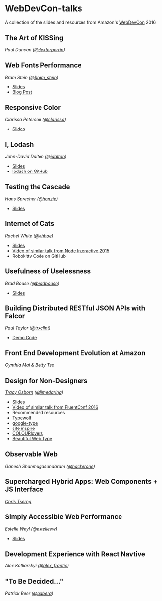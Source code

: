 # WebDevCon-talks
A collection of the slides and resources from Amazon's [WebDevCon](http://webdevcon.com/) 2016


## The Art of KISSing
 *Paul Duncan ([@dexterperrin](http://twitter.com/dexterperrin))*


## Web Fonts Performance
*Bram Stein ([@bram_stein](https://twitter.com/bram_stein))*

 - [Slides](https://speakerdeck.com/bramstein/web-fonts-performance)  
 - [Blog Post](http://bramstein.com/writing/web-font-loading-patterns.html)


## Responsive Color
*Clarissa Peterson ([@clarissa](https://twitter.com/clarissa))*

 - [Slides](http://www.slideshare.net/clarissapeterson/colorincss)


## I, Lodash
*John-David Dalton ([@jdalton](http://twitter.com/jdalton))*

 - [Slides](https://docs.google.com/presentation/d/1dci5_mMKUfmm9Ws_VjfD9Q2tvcoB7feq_KylazxgncY/edit#slide=id.i0)
 - [lodash on GitHub](https://github.com/lodash/lodash)


## Testing the Cascade
*Hans Sprecher ([@honzie](https://twitter.com/honzie))*

 - [Slides](https://github.com/honzie/testing-the-cascade)


## Internet of Cats
*Rachel White ([@ohhoe](http://twitter.com/ohhoe))*

 - [Slides](http://imcool.online/robokitty/robokitty-slides.pdf)
 - [Video of similar talk from Node Interactive 2015](https://www.youtube.com/watch?v=cEIYSOxDiqE)
 - [Robokitty Code on GitHub](https://t.co/EMB1OBLBz3)


## Usefulness of Uselessness
*Brad Bouse ([@bradbouse](https://twitter.com/bradbouse))*

 - [Slides](http://www.wholepixel.com/webdevcon/index.html#/)


## Building Distributed RESTful JSON APIs with Falcor
*Paul Taylor ([@trxcllnt](https://twitter.com/trxcllnt))*

 - [Demo Code](https://github.com/trxcllnt/webDevCon-demo)

## Front End Development Evolution at Amazon
*Cynthia Mai & Betty Tso*


## Design for Non-Designers
*[Tracy Osborn](http://www.limedaring.com/) ([@limedaring](http://twitter.com/limedaring))*

 - [Slides](https://speakerdeck.com/limedaring/design-for-non-designers-webdevcon)
 - [Video of similar talk from FluentConf 2016](https://www.oreilly.com/ideas/the-entire-history-of-design-principles-1322-2016-abridged)
 - Recommended resources
  - [Typewolf](https://www.typewolf.com/)
  - [google-type](http://femmebot.github.io/google-type/)
  - [site inspire](http://www.siteinspire.com/)
  - [COLOURlovers](http://www.colourlovers.com/)
  - [Beautiful Web Type](http://hellohappy.org/beautiful-web-type/)

## Observable Web
*Ganesh Shanmugasundaram ([@hackerone](http://twitter.com/hackerone))*


## Supercharged Hybrid Apps: Web Components + JS Interface
*[Chris Tserng](https://www.linkedin.com/in/christopher-tserng-06b19561)*


## Simply Accessible Web Performance
*Estelle Weyl ([@estellevw](http://twitter.com/estellevw))*

 - [Slides](http://instartlogic.github.io/p/webdevcon/#slide1)

## Development Experience with React Navtive
*Alex Kotliarskyi ([@alex_frantic](http://twitter.com/alex_frantic))*


## "To Be Decided..."
*Patrick Beer ([@pabera](http://twitter.com/pabera))*
